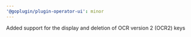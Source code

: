 ```yaml
---
'@goplugin/plugin-operator-ui': minor
---
```


Added support for the display and deletion of OCR version 2 (OCR2) keys
